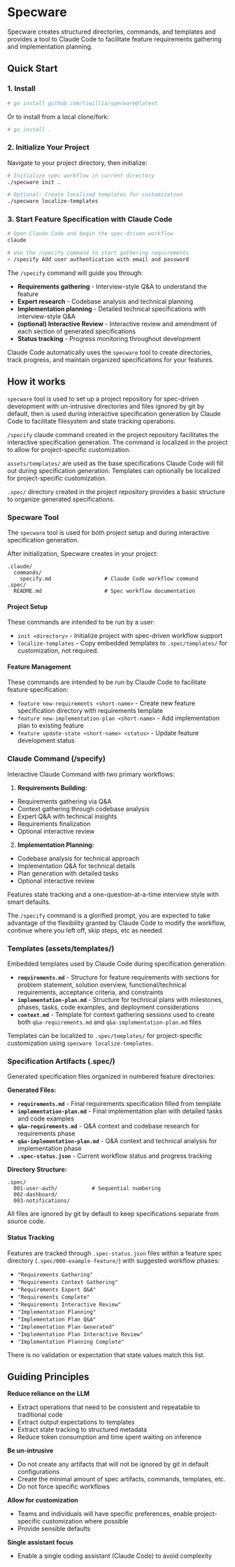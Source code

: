 # Specware

Specware creates structured directories, commands, and templates and provides a tool to Claude Code to facilitate feature requirements gathering and implementation planning.

## Quick Start

### 1. Install
```bash
# go install github.com/tiwillia/specware@latest
```

Or to install from a local clone/fork:
```bash
# go install .
```

### 2. Initialize Your Project
Navigate to your project directory, then initialize: 
```bash
# Initialize spec workflow in current directory
./specware init .

# Optional: Create localized templates for customization
./specware localize-templates
```

### 3. Start Feature Specification with Claude Code
```bash
# Open Claude Code and begin the spec-driven workflow
claude

# Use the /specify command to start gathering requirements
> /specify Add user authentication with email and password
```

The `/specify` command will guide you through:
- **Requirements gathering** - Interview-style Q&A to understand the feature
- **Expert research** - Codebase analysis and technical planning  
- **Implementation planning** - Detailed technical specifications with interview-style Q&A
- **(optional) Interactive Review** - Interactive review and amendment of each section of generated specifications
- **Status tracking** - Progress monitoring throughout development

Claude Code automatically uses the `specware` tool to create directories, track progress, and maintain organized specifications for your features.

## How it works

`specware` tool is used to set up a project repository for spec-driven development with un-intrusive directories and files ignored by git by default, then is used during interactive specification generation by Claude Code to facilitate filesystem and state tracking operations.

`/specify` claude command created in the project repository facilitates the interactive specification generation. The command is localized in the project to allow for project-specific customization.

`assets/templates/` are used as the base specifications Claude Code will fill out during specification generation. Templates can optionally be localized for project-specific customization.

`.spec/` directory created in the project repository provides a basic structure to organize generated specifications.

### Specware Tool

The `specware` tool is used for both project setup and during interactive specification generation.

After initialization, Specware creates in your project:

```
.claude/
  commands/
    specify.md                 # Claude Code workflow command
.spec/
  README.md                    # Spec workflow documentation  
```

#### Project Setup
These commands are intended to be run by a user:
- `init <directory>` - Initialize project with spec-driven workflow support
- `localize-templates` - Copy embedded templates to `.spec/templates/` for customization, not required.

#### Feature Management
These commands are intended to be run by Claude Code to facilitate feature specification:
- `feature new-requirements <short-name>` - Create new feature specification directory with requirements template
- `feature new-implementation-plan <short-name>` - Add implementation plan to existing feature
- `feature update-state <short-name> <status>` - Update feature development status

### Claude Command (/specify)

Interactive Claude Command with two primary workflows:

1. **Requirements Building:**
- Requirements gathering via Q&A
- Context gathering through codebase analysis  
- Expert Q&A with technical insights
- Requirements finalization
- Optional interactive review

2. **Implementation Planning:**
- Codebase analysis for technical approach
- Implementation Q&A for technical details
- Plan generation with detailed tasks
- Optional interactive review

Features state tracking and a one-question-at-a-time interview style with smart defaults.

The `/specify` command is a glorified prompt, you are expected to take advantage of the flexibility granted by Claude Code to modify the workflow, continue where you left off, skip steps, etc as needed.

### Templates (assets/templates/)

Embedded templates used by Claude Code during specification generation:

- **`requirements.md`** - Structure for feature requirements with sections for problem statement, solution overview, functional/technical requirements, acceptance criteria, and constraints
- **`implementation-plan.md`** - Structure for technical plans with milestones, phases, tasks, code examples, and deployment considerations
- **`context.md`** - Template for context gathering sessions used to create both `q&a-requirements.md` and `q&a-implementation-plan.md` files

Templates can be localized to `.spec/templates/` for project-specific customization using `specware localize-templates`.

### Specification Artifacts (.spec/)

Generated specification files organized in numbered feature directories:

**Generated Files:**
- **`requirements.md`** - Final requirements specification filled from template
- **`implementation-plan.md`** - Final implementation plan with detailed tasks and code examples  
- **`q&a-requirements.md`** - Q&A context and codebase research for requirements phase
- **`q&a-implementation-plan.md`** - Q&A context and technical analysis for implementation phase
- **`.spec-status.json`** - Current workflow status and progress tracking

**Directory Structure:**
```
.spec/
  001-user-auth/           # Sequential numbering
  002-dashboard/
  003-notifications/
```

All files are ignored by git by default to keep specifications separate from source code.

#### Status Tracking

Features are tracked through `.spec-status.json` files within a feature spec directory (`.spec/000-example-feature/`) with suggested workflow phases:
- `"Requirements Gathering"`
- `"Requirements Context Gathering"`
- `"Requirements Expert Q&A"`
- `"Requirements Complete"`
- `"Requirements Interactive Review"`
- `"Implementation Planning"`
- `"Implementation Plan Q&A"`
- `"Implementation Plan Generated"`
- `"Implementation Plan Interactive Review"`
- `"Implementation Planning Complete"`

There is no validation or expectation that state values match this list.

## Guiding Principles

**Reduce reliance on the LLM**
- Extract operations that need to be consistent and repeatable to traditional code
- Extract output expectations to templates
- Extract state tracking to structured metadata
- Reduce token consumption and time spent waiting on inference

**Be un-intrusive**
- Do not create any artifacts that will not be ignored by git in default configurations
- Create the minimal amount of spec artifacts, commands, templates, etc.
- Do not force specific workflows

**Allow for customization**
- Teams and individuals will have specific preferences, enable project-specific customization where possible
- Provide sensible defaults

**Single assistant focus**
- Enable a single coding assistant (Claude Code) to avoid complexity
